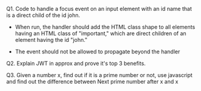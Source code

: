 Q1. Code to handle a focus event on an input element with an id name that is a direct child of the id john.

* When run, the handler should add the HTML class shape to all elements having an HTML class of "important," which are direct children of an element having the id "john."

* The event should not be allowed to propagate beyond the handler

Q2. Explain JWT in approx and prove it's top 3 benefits.

Q3. Given a number x, find out if it is a prime number or not, use javascript and find out the difference between Next prime number after x and x
